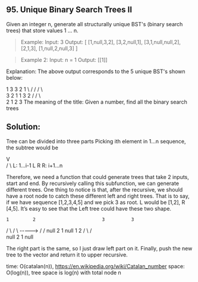 ## 95. Unique Binary Search Trees II

Given an integer n, generate all structurally unique BST's (binary search trees) that store values 1 ... n.

> Example:
> Input: 3
> Output:
> [
>  [1,null,3,2],
>  [3,2,null,1],
>  [3,1,null,null,2],
>  [2,1,3],
>  [1,null,2,null,3]
> ]

> Example 2:
> Input: n = 1
> Output: [[1]]

Explanation:
The above output corresponds to the 5 unique BST's shown below:

   1         3     3      2      1
    \       /     /      / \      \
     3     2     1      1   3      2
    /     /       \                 \
   2     1         2                 3
The meaning of the title: Given a number, find all the binary search trees

## Solution:
Tree can be divided into three parts
Picking ith element in 1…n sequence, the subtree would be

  V       
 / \      L: 1...i-1
L   R     R: i+1...n

Therefore, we need a function that could generate trees that take 2 inputs, start and end.
By recursively calling this subfunction, we can generate different trees.
One thing to notice is that, after the recursive, we should have a root node to catch these different left and right trees.
That is to say, if we have sequence [1,2,3,4,5] and we pick 3 as root.
L would be [1,2], R [4,5].
It’s easy to see that the Left tree could have these two shape.

    1         2                         3          3
   / \       / \        ----->         /          /
null  2     1   null                  1          2
                                     / \        / \
                                  null  2      1   null
  
The right part is the same, so I just draw left part on it.
Finally, push the new tree to the vector and return it to upper recursive.

time: O(catalan(n)), https://en.wikipedia.org/wiki/Catalan_number
space: O(log(n)), tree space is log(n) with total node n